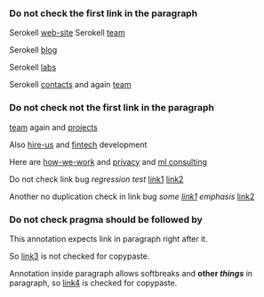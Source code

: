 <!--
 - SPDX-FileCopyrightText: 2018-2019 Serokell <https://serokell.io>
 -
 - SPDX-License-Identifier: MPL-2.0
 -->

### Do not check the first link in the paragraph

<!-- xrefcheck: no duplication check in link-->
Serokell [web-site](https://serokell.io/)
Serokell [team](https://serokell.io/team)

<!-- xrefcheck: no duplication check in link-->

Serokell [blog](https://serokell.io/blog)

Serokell <!-- xrefcheck: no duplication check in link --> [labs](https://serokell.io/labs)

Serokell <!-- xrefcheck: no duplication check in link -->
[contacts](https://serokell.io/contacts) and again
[team](https://serokell.io/team)

### Do not check not the first link in the paragraph

[team](https://serokell.io/team) again and <!-- xrefcheck: no duplication check in link --> [projects](https://serokell.io/projects)

Also [hire-us](https://serokell.io/hire-us) and <!--xrefcheck: no duplication check in link -->
[fintech](https://serokell.io/fintech-development)
development

Here are [how-we-work](https://serokell.io/how-we-work) and [privacy](https://serokell.io/privacy)
and <!-- xrefcheck: no duplication check in link -->     [ml consulting](https://serokell.io/machine-learning-consulting)

<!-- xrefcheck: no duplication check in link -->
Do not check link bug _regression test_ [link1](link1) [link2](link2)

<!-- xrefcheck: no duplication check in link -->
Another no duplication check in link bug _some [link1](link1) emphasis_ [link2](link2)

### Do not check pragma should be followed by

<!-- xrefcheck: no duplication check in link -->

This annotation expects link in paragraph right after it.

So [link3](link3) is not checked for copypaste.

Annotation inside paragraph <!-- xrefcheck: no duplication check in link --> allows
softbreaks and __other *things*__ in paragraph, so [link4](link4) is checked for copypaste.
